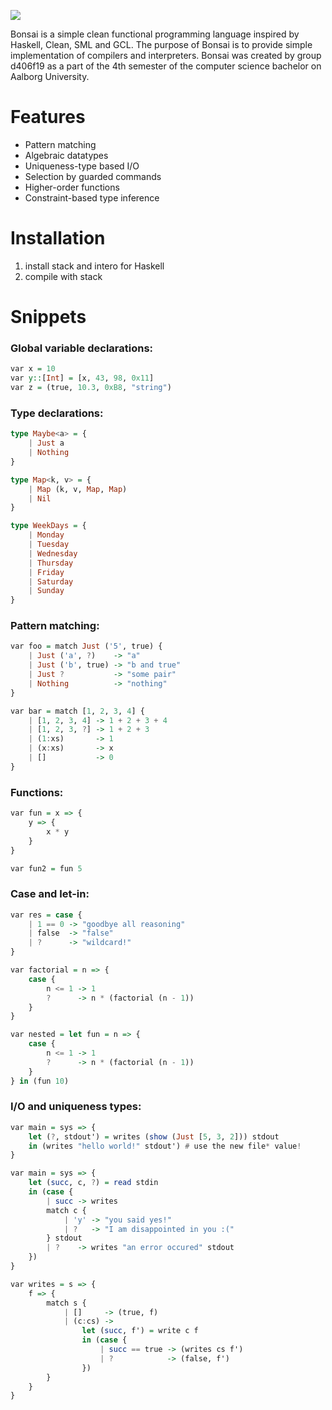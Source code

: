  ![](https://i.imgur.com/CmcWYtf.png)

Bonsai is a simple clean functional programming language inspired by Haskell, Clean, SML and GCL. The purpose of Bonsai is to provide simple implementation of compilers and interpreters. Bonsai was created by group d406f19 as a part of the 4th semester of the computer science bachelor on Aalborg University.
# Features
   - Pattern matching
   - Algebraic datatypes
   - Uniqueness-type based I/O
   - Selection by guarded commands
   - Higher-order functions
   - Constraint-based type inference
# Installation
1. install stack and intero for Haskell
2. compile with stack
# Snippets
### Global variable declarations:
```Haskell
var x = 10
var y::[Int] = [x, 43, 98, 0x11]
var z = (true, 10.3, 0xB8, "string")
```
### Type declarations:
```Haskell
type Maybe<a> = {
    | Just a
    | Nothing
}

type Map<k, v> = {
    | Map (k, v, Map, Map)
    | Nil
}

type WeekDays = {
    | Monday
    | Tuesday
    | Wednesday
    | Thursday
    | Friday
    | Saturday
    | Sunday
}
```
### Pattern matching:
```Haskell
var foo = match Just ('5', true) {
    | Just ('a', ?)    -> "a"
    | Just ('b', true) -> "b and true"
    | Just ?           -> "some pair"
    | Nothing          -> "nothing"
}

var bar = match [1, 2, 3, 4] {
    | [1, 2, 3, 4] -> 1 + 2 + 3 + 4
    | [1, 2, 3, ?] -> 1 + 2 + 3
    | (1:xs)       -> 1
    | (x:xs)       -> x
    | []           -> 0
}
```
### Functions:
```Haskell
var fun = x => {
    y => {
        x * y
    }
}

var fun2 = fun 5
```
### Case and let-in:
```Haskell
var res = case {
    | 1 == 0 -> "goodbye all reasoning"
    | false  -> "false"
    | ?      -> "wildcard!"
}

var factorial = n => {
    case {
        n <= 1 -> 1
        ?      -> n * (factorial (n - 1))
    }
}

var nested = let fun = n => {
    case {
        n <= 1 -> 1
        ?      -> n * (factorial (n - 1))
    }
} in (fun 10)
```
### I/O and uniqueness types:
```Haskell
var main = sys => {
    let (?, stdout') = writes (show (Just [5, 3, 2])) stdout
    in (writes "hello world!" stdout') # use the new file* value!
}

var main = sys => {
    let (succ, c, ?) = read stdin
    in (case {
        | succ -> writes
        match c {
            | 'y' -> "you said yes!"
            | ?   -> "I am disappointed in you :("
        } stdout
        | ?    -> writes "an error occured" stdout
    })
}

var writes = s => {
    f => {
        match s {
            | []     -> (true, f)
            | (c:cs) -> 
                let (succ, f') = write c f 
                in (case {
                    | succ == true -> (writes cs f')
                    | ?            -> (false, f') 
                })
        }
    }
}
```
